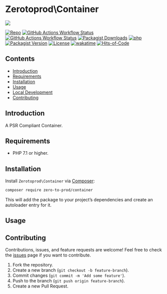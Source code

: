 # Zerotoprod\Container

![](art/logo.png)

[![Repo](https://img.shields.io/badge/github-gray?logo=github)](https://github.com/zero-to-prod/container)
[![GitHub Actions Workflow Status](https://img.shields.io/github/actions/workflow/status/zero-to-prod/container/test.yml?label=test)](https://github.com/zero-to-prod/container/actions)
[![GitHub Actions Workflow Status](https://img.shields.io/github/actions/workflow/status/zero-to-prod/container/backwards_compatibility.yml?label=backwards_compatibility)](https://github.com/zero-to-prod/container/actions)
[![Packagist Downloads](https://img.shields.io/packagist/dt/zero-to-prod/container?color=blue)](https://packagist.org/packages/zero-to-prod/container/stats)
[![php](https://img.shields.io/packagist/php-v/zero-to-prod/container.svg?color=purple)](https://packagist.org/packages/zero-to-prod/container/stats)
[![Packagist Version](https://img.shields.io/packagist/v/zero-to-prod/container?color=f28d1a)](https://packagist.org/packages/zero-to-prod/container)
[![License](https://img.shields.io/packagist/l/zero-to-prod/container?color=pink)](https://github.com/zero-to-prod/container/blob/main/LICENSE.md)
[![wakatime](https://wakatime.com/badge/github/zero-to-prod/container.svg)](https://wakatime.com/badge/github/zero-to-prod/container)
[![Hits-of-Code](https://hitsofcode.com/github/zero-to-prod/container?branch=main)](https://hitsofcode.com/github/zero-to-prod/container/view?branch=main)

## Contents

- [Introduction](#introduction)
- [Requirements](#requirements)
- [Installation](#installation)
- [Usage](#usage)
- [Local Development](./LOCAL_DEVELOPMENT.md)
- [Contributing](#contributing)

## Introduction

A PSR Compliant Container.

## Requirements

- PHP 7.1 or higher.

## Installation

Install `Zerotoprod\Container` via [Composer](https://getcomposer.org/):

```bash
composer require zero-to-prod/container
```

This will add the package to your project’s dependencies and create an autoloader entry for it.

## Usage



## Contributing

Contributions, issues, and feature requests are welcome!
Feel free to check the [issues](https://github.com/zero-to-prod/container/issues) page if you want to contribute.

1. Fork the repository.
2. Create a new branch (`git checkout -b feature-branch`).
3. Commit changes (`git commit -m 'Add some feature'`).
4. Push to the branch (`git push origin feature-branch`).
5. Create a new Pull Request.
